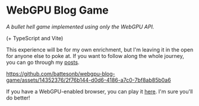 # WebGPU Blog Game

_A bullet hell game implemented using only the WebGPU API._

(+ TypeScript and Vite)

This experience will be for my own enrichment, but I'm leaving it in the open
for anyone else to poke at. If you want to follow along the whole journey, you
can go through my
[posts](https://blog.batteson.com/graphics/2023/06/04/webgpu-game-1-boilerplate).

https://github.com/battesonb/webgpu-blog-game/assets/14352376/2f76b144-d0d6-4186-a7c0-7bf8ab85b0a6

If you have a WebGPU-enabled browser, you can play it
[here](https://battesonb.github.io/webgpu-blog-game/). I'm sure you'll do
better!
